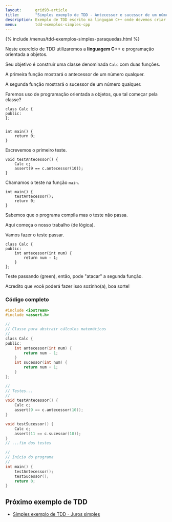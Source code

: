 ```yaml
---
layout:      grid93-article
title:       "Simples exemplo de TDD - Antecessor e sucessor de um número qualquer (OOP)"
description: Exemplo de TDD escrito na lingugam C++ onde devemos criar duas funções, uma para mostrar o sucessor de um número e a outra para mostrar o antecessor.
menu:        tdd-exemplos-simples-cpp
---
```


{% include /menus/tdd-exemplos-simples-paraquedas.html %}

Neste exercício de TDD  utilizaremos a __linguagem C++__ e programação orientada a objetos.

Seu objetivo é construir uma classe denominada `Calc` com duas funções.

A primeira função mostrará o antecessor de um número qualquer.

A segunda função mostrará o sucessor de um número qualquer.

Faremos uso de programação orientada a objetos, que tal começar pela classe?

    class Calc {
    public:
    };


    int main() {
        return 0;
    }

Escrevemos o primeiro teste.

    void testAntecessor() {
        Calc c;
        assert(9 == c.antecessor(10));
    }

Chamamos o teste na função `main`.

    int main() {
        testAntecessor();
        return 0;
    }

Sabemos que o programa compila mas o teste não passa.

Aqui começa o nosso trabalho (de lógica).

Vamos fazer o teste passar.

    class Calc {
    public:
        int antecessor(int num) {
            return num - 1;
        }
    };

Teste passando (green), então, pode "atacar" a segunda função.

Acredito que você poderá fazer isso sozinho(a), boa sorte!



### Código completo

```c
#include <iostream>
#include <assert.h>

//
// Classe para abstrair cálculos matemáticos
//
class Calc {
public:
    int antecessor(int num) {
        return num - 1;
    }
    int sucessor(int num) {
        return num + 1;
    }
};

//
// Testes...
//
void testAntecessor() {
    Calc c;
    assert(9 == c.antecessor(10));
}

void testSucessor() {
    Calc c;
    assert(11 == c.sucessor(10));
}
// ...fim dos testes

//
// Início do programa
//
int main() {
    testAntecessor();
    testSucessor();
    return 0;
}
```


Próximo exemplo de TDD
---

- [Simples exemplo de TDD - Juros simples](/tdd/exemplo-tdd-juros-simples/)